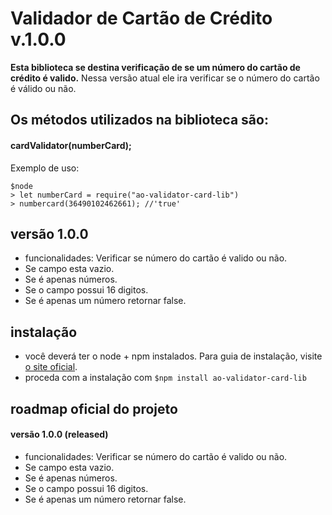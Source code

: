 # Validador de Cartão de Crédito v.1.0.0

**Esta biblioteca se destina verificação de se um número do cartão de crédito é valido.**
Nessa versão atual ele ira verificar se o número do cartão é válido ou não.

## Os métodos utilizados na biblioteca são:

#### **cardValidator(numberCard);**

Exemplo de uso:

```
$node
> let numberCard = require("ao-validator-card-lib")
> numbercard(36490102462661); //'true'
```

## versão 1.0.0

- funcionalidades: Verificar se número do cartão é valido ou não.
- Se campo esta vazio.
- Se é apenas números.
- Se o campo possui 16 digitos.
- Se é apenas um número retornar false.

## instalação

- você deverá ter o node + npm instalados. Para guia de instalação, visite [o site oficial](https://www.npmjs.com/get-npm).
- proceda com a instalação com `$npm install ao-validator-card-lib`

## roadmap oficial do projeto

#### versão 1.0.0 (released)
- funcionalidades: Verificar se número do cartão é valido ou não.
- Se campo esta vazio.
- Se é apenas números.
- Se o campo possui 16 digitos.
- Se é apenas um número retornar false.

